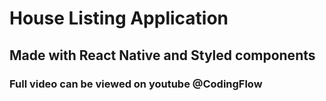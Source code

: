 # House Listing Application

## Made with React Native and Styled components

### Full video can be viewed on youtube @CodingFlow